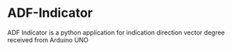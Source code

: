# ADF-Indicator
ADF Indicator is a python application for indication direction vector degree received from Arduino UNO
